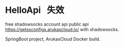 # HelloApi   失效
free shadowsocks account api
public api https://getssconfigs.arukascloud.io/ with shadowsocks.

SpringBoot project, ArukasCloud Docker build.
